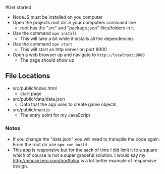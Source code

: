 #Get started
- NodeJS must be installed on you computer
- Open the projects root dir in your computers command line
  - root has the "src" and "package.json" files/folders in it
- Use the command ```npm install```
  - This will take a bit while it installs all the dependencies
- Use the command ```npm start```
  - This will start an http server on port 8000
- Open a web browser up and navigate to ```http://localhost:8000```
  - The page should show up
  
## File Locations
- src/public/index.html
  - start page
- src/public/data/data.json
  - Data that the app uses to create game objects
- src/public/main.js
  - The entry point for my JavaScript
    
### Notes
- If you change the "data.json" you will need to transpile the code again. From the root dir use ```npm run build```
- This app is responsive but for the sack of time I did limit it to a square which of course is not a super graceful solution. I would say my http://mousezero.com/portfolio/ is a lot better example of responsive design. 
